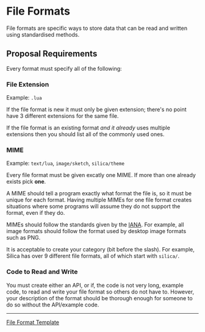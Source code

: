 # File Formats
File formats are specific ways to store data that can be read and written using standardised methods.

## Proposal Requirements
Every format must specify all of the following:

### File Extension
Example: `.lua`

If the file format is new it must only be given extension; there's no point have 3 different extensions for the same
file.

If the file format is an existing format *and it already* uses multiple extensions then you should list all of the
commonly used ones.

### MIME
Example: `text/lua`, `image/sketch`, `silica/theme`

Every file format must be given excatly one MIME. If more than one already exists pick **one**.

A MIME should tell a program exactly what format the file is, so it must be unique for each format. Having multiple
MIMEs for one file format creates situations where some programs will assume they do not support the format, even if
they do.

MIMEs should follow the standards given by
the [IANA](http://www.iana.org/assignments/media-types/media-types.xhtml). For example, all image formats should follow
the format used by desktop image formats such as PNG.

It is acceptable to create your category (bit before the slash). For example, Silica has over 9 different file formats,
all of which start with `silica/`.

### Code to Read and Write
You must create either an API, or if, the code is not very long, example code, to read and write your file format so
others do not have to. However, your description of the format should be thorough enough for someone to do so without
the API/example code.

- - - -


[File Format Template](file-format-template.md)
